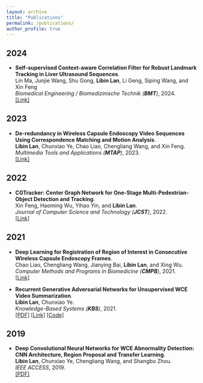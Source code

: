 ```yaml
---
layout: archive
title: "Publications"
permalink: /publications/
author_profile: true
---
```


## 2024
* <b>Self-supervised Context-aware Correlation Filter for Robust Landmark Tracking in Liver Ultrasound Sequences</b>.<br>
Lin Ma, Junjie Wang, Shu Gong, <b>Libin Lan</b>, Li Geng, Siping Wang, and Xin Feng <br>
<i>Biomedical Engineering / Biomedizinische Technik (**BMT**)</i>, 2024. <br>
[[Link]](https://doi.org/10.1515/bmt-2022-0489)<br>


## 2023

* <b>De-redundancy in Wireless Capsule Endoscopy Video Sequences Using Correspondence Matching and Motion Analysis</b>.<br>
<b>Libin Lan</b>, Chunxiao Ye, Chao Liao, Chengliang Wang, and Xin Feng. <br>
<i>Multimedia Tools and Applications (**MTAP**)</i>, 2023. <br>
[[Link]](https://link.springer.com/article/10.1007/s11042-023-15530-7)<br>


## 2022

* <b>CGTracker: Center Graph Network for One-Stage Multi-Pedestrian-Object Detection and Tracking</b>.<br>
Xin Feng, Haoming Wu, Yihao Yin, and <b>Libin Lan</b>. <br>
<i>Journal of Computer Science and Technology (**JCST**)</i>, 2022. <br>
[[Link]](https://link.springer.com/article/10.1007/s11390-022-2204-8)<br>


## 2021

* <b>Deep Learning for Registration of Region of Interest in Consecutive Wireless Capsule Endoscopy Frames</b>.<br>
Chao Liao, Chengliang Wang, Jianying Bai, <b>Libin Lan</b>, and Xing Wu. <br>
<i>Computer Methods and Programs in Biomedicine (**CMPB**)</i>, 2021. <br>
[[Link]](https://doi.org/10.1016/j.cmpb.2021.106189)<br>

* <b>Recurrent Generative Adversarial Networks for Unsupervised WCE Video Summarization</b>.<br>
<b>Libin Lan</b>, Chunxiao Ye. <br>
<i>Knowledge-Based Systems (**KBS**)</i>, 2021. <br>
[[PDF]](https://lanlbn.github.io/files/Adv-Ptr-Der-SUM/2021-KBS-Adv-Ptr-Der-SUM.pdf)
[[Link]](https://doi.org/10.1016/j.knosys.2021.106971)
[[Code]](https://github.com/cqushine/Adv-Ptr-Der-SUM)

## 2019
* <b>Deep Convolutional Neural Networks for WCE Abnormality Detection: CNN Architecture, Region Proposal and Transfer Learning</b>.<br>
<b>Libin Lan</b>, Chunxiao Ye, Chengliang Wang, and Shangbo Zhou. <br>
<i>IEEE ACCESS</i>, 2019. <br>
[[PDF]](https://lanlbn.github.io/files/2019-Access-CascadeProposal/2019-Access-CascadeProposal.pdf)


<!-- {% if author.googlescholar %}
  You can also find my articles on <u><a href="{{author.googlescholar}}">my Google Scholar profile</a>.</u>
{% endif %}

{% include base_path %}

{% for post in site.publications reversed %}
  {% include archive-single.html %}
{% endfor %} -->
<!--* <span style="text-transform: capitalize;"><b>Recurrent generative adversarial networks for unsupervised WCE video summarization</b></span>. <br>-->
